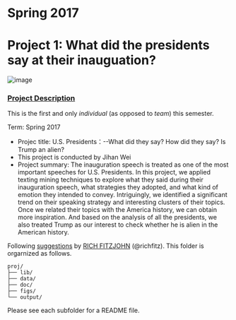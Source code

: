 # Spring 2017
# Project 1: What did the presidents say at their inauguation?

![image](figs/title.jpg)

### [Project Description](doc/)
This is the first and only *individual* (as opposed to *team*) this semester. 

Term: Spring 2017

+ Projec title: U.S. Presidents：--What did they say? How did they say? Is Trump an alien?
+ This project is conducted by Jihan Wei
+ Project summary: 
The inauguration speech is treated as one of the most important speeches for U.S. Presidents. In this project, we applied texting mining techniques to explore what they said during their inauguration speech, what strategies they adopted, and what kind of emotion they intended to convey. Intriguingly, we identified a significant trend on their speaking strategy and interesting clusters of their topics.   
Once we related their topics with the America history, we can obtain more inspiration. And based on the analysis of all the presidents, we also treated Trump as our interest to check whether he is alien in the American history. 

Following [suggestions](http://nicercode.github.io/blog/2013-04-05-projects/) by [RICH FITZJOHN](http://nicercode.github.io/about/#Team) (@richfitz). This folder is orgarnized as follows.

```
proj/
├── lib/
├── data/
├── doc/
├── figs/
└── output/
```

Please see each subfolder for a README file.
